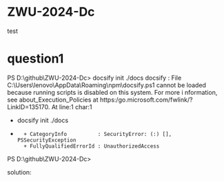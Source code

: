 # ZWU-2024-Dc
test
# question1
PS D:\github\ZWU-2024-Dc> docsify init ./docs
docsify : File C:\Users\lenovo\AppData\Roaming\npm\docsify.ps1 cannot be loaded because running scripts is disabled on this system. For more i
nformation, see about_Execution_Policies at https:/go.microsoft.com/fwlink/?LinkID=135170.
At line:1 char:1
+ docsify init ./docs
+ ~~~~~~~
    + CategoryInfo          : SecurityError: (:) [], PSSecurityException
    + FullyQualifiedErrorId : UnauthorizedAccess
PS D:\github\ZWU-2024-Dc>

solution: